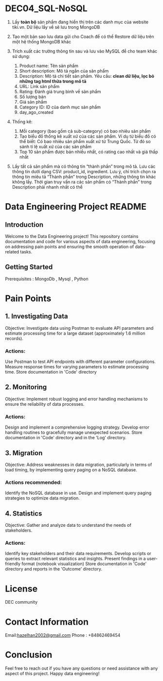 # DEC04_SQL-NoSQL
1. Lấy **toàn bộ** sản phẩm đang hiển thị trên các danh mục của website tiki.vn. Dữ liệu lấy về sẽ lưu trong MongoDB
2. Tạo một bản sao lưu data gửi cho Coach để có thể Restore dữ liệu trên một hệ thống MongoDB khác
3. Trích xuất các trường thông tin sau và lưu vào MySQL để cho team khác sử dụng:
    1. Product name: Tên sản phẩm 
    2. Short description: Mô tả ngắn của sản phẩm
    3. Description: Mô tả chi tiết sản phẩm. Yêu cầu: **clean dữ liệu, lọc bỏ những tag html thừa trong mô tả**
    4. URL: Link sản phẩm
    5. Rating: Đánh giá trung bình về sản phẩm
    6. Số lượng bán
    7. Giá sản phẩm
    8. Category ID: ID của danh mục sản phẩm
    9. day_ago_created 
4. Thống kê:
    1. Mỗi category (bao gồm cả sub-category) có bao nhiêu sản phẩm
    2. Tạo biểu đồ thống kê xuất xứ của các sản phẩm. Ví dụ từ biểu đồ có thể biết: Có bao nhiêu sản phẩm xuất xứ từ Trung Quốc. Từ đó so sánh tỉ lệ xuất xứ của các sản phẩm
    3. Top 10 sản phẩm được bán nhiều nhất, có rating cao nhất và giá thấp nhất
       
5. Lấy tất cả sản phẩm mà có thông tin “thành phần” trong mô tả. Lưu các thông tin dưới dạng CSV: product_id, ingredient.
Lưu ý, chỉ trích chọn ra thông tin miêu tả “Thành phần” trong Description, những thông tin khác không lấy. Thời gian truy vấn ra các sản phẩm có “Thành phần” trong Description phải nhanh nhất có thể




# Data Engineering Project README
## Introduction
Welcome to the Data Engineering project! This repository contains documentation and code for various aspects of data engineering, focusing on addressing pain points and ensuring the smooth operation of data-related tasks.

## Getting Started
Prerequisites : MongoDb , Mysql , Python

# Pain Points
## 1. Investigating Data
Objective: Investigate data using Postman to evaluate API parameters and estimate processing time for a large dataset (approximately 1.6 million records).

### Actions:

Use Postman to test API endpoints with different parameter configurations.
Measure response times for varying parameters to estimate processing time.
Store documentation in 'Code' directory 

## 2. Monitoring
Objective: Implement robust logging and error handling mechanisms to ensure the reliability of data processes.

### Actions:

Design and implement a comprehensive logging strategy.
Develop error handling routines to gracefully manage unexpected scenarios.
Store documentation in 'Code' directory and in the 'Log' directory.


## 3. Migration
Objective: Address weaknesses in data migration, particularly in terms of load timing, by implementing query paging on a NoSQL database.

### Actions recommended:

Identify the NoSQL database in use.
Design and implement query paging strategies to optimize data migration.


## 4. Statistics
Objective: Gather and analyze data to understand the needs of stakeholders.

### Actions:

Identify key stakeholders and their data requirements.
Develop scripts or queries to extract relevant statistics and insights.
Present findings in a user-friendly format (notebook visualization)
Store documentation in 'Code' directory and reports in the 'Outcome' directory.


# License
DEC community

# Contact Information
Email:hazelhan2002@gmail.com
Phone : +84862469454

# Conclusion
Feel free to reach out if you have any questions or need assistance with any aspect of this project. Happy data engineering!
